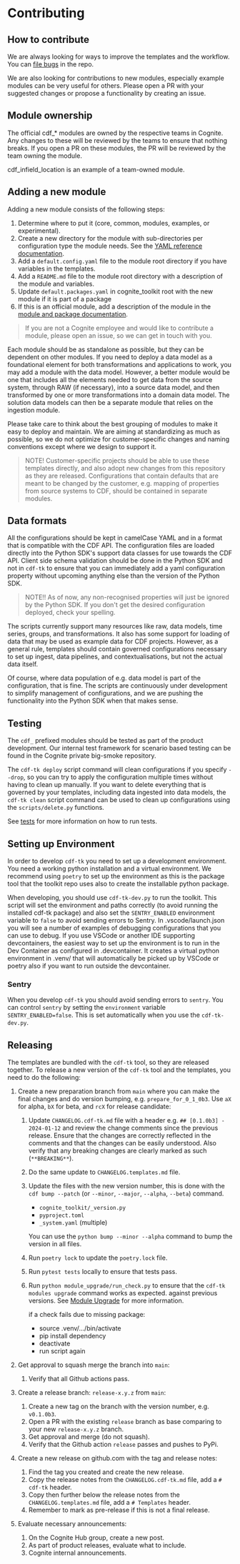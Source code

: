 # Contributing

## How to contribute

We are always looking for ways to improve the templates and the workflow. You can
[file bugs](https://github.com/cognitedata/toolkit/issues/new/choose) in the repo.

We are also looking for contributions to new modules, especially example modules can be very
useful for others. Please open a PR with your suggested changes or propose a functionality
by creating an issue.

## Module ownership

The official cdf_* modules are owned by the respective teams in Cognite. Any changes to these
will be reviewed by the teams to ensure that nothing breaks. If you open a PR on these modules,
the PR will be reviewed by the team owning the module.

cdf_infield_location is an example of a team-owned module.

## Adding a new module

Adding a new module consists of the following steps:

1. Determine where to put it (core, common, modules, examples, or experimental).
2. Create a new directory for the module with sub-directories per configuration type the module needs. See the
   [YAML reference documentation](https://developer.cognite.com/sdks/toolkit/references/configs).
3. Add a `default.config.yaml` file to the module root directory if you have variables in the templates.
4. Add a `README.md` file to the module root directory with a description of the module and variables.
5. Update `default.packages.yaml` in cognite_toolkit root with the new module if it is part of a package
6. If this is an official module, add a description of the module in the
   [module and package documentation](https://developer.cognite.com/sdks/toolkit/references/module_reference).

> If you are not a Cognite employee and would like to contribute a module, please open an issue, so we can
> get in touch with you.

Each module should be as standalone as possible, but they can be dependent on other modules.
If you need to deploy a data model as a foundational
element for both transformations and applications to work, you may add a module with the data model.
However, a better module would be one that includes all the elements needed to get data from the
source system, through RAW (if necessary), into a source data model, and then transformed by one or
more transformations into a domain data model. The solution data models can then be a separate module
that relies on the ingestion module.

Please take care to think about the best grouping of modules to make it easy to deploy and maintain.
We are aiming at standardizing as much as possible, so we do not optimize for customer-specific
changes and naming conventions except where we design to support it.

> NOTE! Customer-specific projects should be able to use these templates directly, and also adopt
> new changes from this repository as they are released.
> Configurations that contain defaults that are meant to be changed by the customer, e.g. mapping
> of properties from source systems to CDF, should be contained in separate modules.

## Data formats

All the configurations should be kept in camelCase YAML and in a format that is compatible with the CDF API.
The configuration files are loaded directly into the Python SDK's support data classes for
use towards the CDF API. Client side schema validation should be done in the Python SDK and not in `cdf-tk`
to ensure that you can immediately
add a yaml configuration property without upcoming anything else than the version of the Python SDK.

> NOTE!! As of now, any non-recognised properties will just be ignored by the Python SDK. If you don't
> get the desired configuration deployed, check your spelling.

The scripts currently support many resources like raw, data models, time series, groups, and transformations.
It also has some support for loading of data that may be used as example data for CDF projects. However,
as a general rule, templates should contain governed configurations necessary to set up ingest, data pipelines,
and contextualisations, but not the actual data itself.

Of course, where data population of e.g. data model is part of the configuration, that is fine.
The scripts are continuously under development to simplify management of configurations, and
we are pushing the functionality into the Python SDK when that makes sense.

## Testing

The `cdf_` prefixed modules should be tested as part of the product development. Our internal
test framework for scenario based testing can be found in the Cognite private big-smoke repository.

The `cdf-tk deploy` script command will clean configurations if you specify `--drop`, so you can
try to apply the configuration multiple times without having to clean up manually. If you want to delete
everything that is governed by your templates, including data ingested into data models, the  `cdf-tk clean`
script command can be used to clean up configurations using the `scripts/delete.py` functions.

See [tests](tests/README.md) for more information on how to run tests.

## Setting up Environment

In order to develop `cdf-tk` you need to set up a development environment. You need a working python
installation and a virtual environment. We recommend using `poetry` to set up the environment as this is
the package tool that the toolkit repo uses also to create the installable python package.

When developing, you should use `cdf-tk-dev.py` to run the toolkit. This script will set the environment and paths
correctly (to avoid running the installed cdf-tk package) and also set the `SENTRY_ENABLED` environment
variable to `false` to avoid sending errors to Sentry.
In .vscode/launch.json you will see a number of examples of debugging configurations that you can use to debug.
If you use VSCode or another IDE supporting devcontainers, the easiest way to set up the environment is to
run in the Dev Container as configured in .devcontainer. It creates a virtual python environment in .venv/ that
will automatically be picked up by VSCode or poetry also if you want to run outside the devcontainer.

### Sentry

When you develop `cdf-tk` you should avoid sending errors to  `sentry`. You can control `sentry` by setting
the  `environment` variable `SENTRY_ENABLED=false`. This is set automatically when you use the `cdf-tk-dev.py`.

## Releasing

The templates are bundled with the `cdf-tk` tool, so they are released together.
To release a new version of the `cdf-tk` tool and the templates, you need to do the following:

1. Create a new preparation branch from `main` where you can make the final changes and do version bumping,
   e.g. `prepare_for_0_1_0b3`. Use `aX` for alpha, `bX` for beta, and `rcX` for
   release candidate:
   1. Update `CHANGELOG.cdf-tk.md` file with a header e.g. `## [0.1.0b3] - 2024-01-12` and review the
      change comments since the previous release. Ensure that the changes are correctly reflected in the
      comments and that the changes can be easily understood. Also verify that any breaking changes
      are clearly marked as such (`**BREAKING**`).
   2. Do the same update to `CHANGELOG.templates.md` file.
   3. Update the files with the new version number, this is done with
      the `cdf bump --patch` (or `--minor`, `--major`, `--alpha`, `--beta`) command.
      - `cognite_toolkit/_version.py`
      - `pyproject.toml`
      - `_system.yaml` (multiple)

      You can use the `python bump --minor --alpha` command to bump the version in all files.
   4. Run `poetry lock` to update the `poetry.lock` file.
   5. Run `pytest tests` locally to ensure that tests pass.
   6. Run `python module_upgrade/run_check.py` to ensure that the `cdf-tk modules upgrade` command works as expected.
      against previous versions. See [Module Upgrade](module_upgrade/README.md) for more information.

      if a check fails due to missing package:
      - source .venv/.../bin/activate
      - pip install dependency
      - deactivate
      - run script again

1. Get approval to squash merge the branch into `main`:
   1. Verify that all Github actions pass.
1. Create a release branch: `release-x.y.z` from `main`:
   1. Create a new tag on the branch with the version number, e.g. `v0.1.0b3`.
   2. Open a PR with the existing `release` branch as base comparing to your new `release-x.y.z` branch.
   3. Get approval and merge (do not squash).
   4. Verify that the Github action `release` passes and pushes to PyPi.
1. Create a new release on github.com with the tag and release notes:
   1. Find the tag you created and create the new release.
   2. Copy the release notes from the `CHANGELOG.cdf-tk.md` file, add a `# cdf-tk` header.
   3. Copy then further below the release notes from the `CHANGELOG.templates.md` file, add
      a `# Templates` header.
   4. Remember to mark as pre-release if this is not a final release.
1. Evaluate necessary announcements:
   1. On the Cognite Hub group, create a new post.
   2. As part of product releases, evaluate what to include.
   3. Cognite internal announcements.
